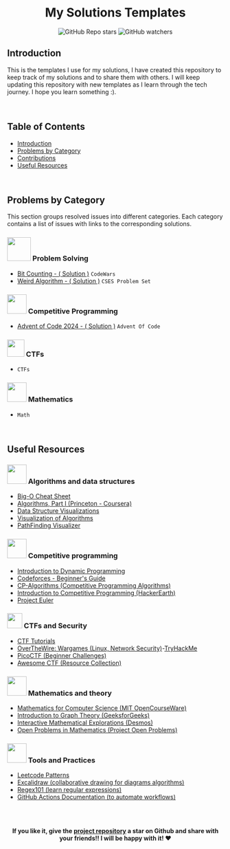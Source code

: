 <div align="center">

# My Solutions Templates

![GitHub Repo stars](https://img.shields.io/github/stars/sidi-maadh/MySolutions?style=for-the-badge&logo=apachespark&logoColor=FFFFFF&label=STARS&labelColor=488207&color=55960c)
![GitHub watchers](https://img.shields.io/github/watchers/sidi-maadh/MySolutions?style=for-the-badge&logo=insomnia&logoColor=FFFFFF&label=Visitors&labelColor=ff9900&color=ffa200)

</div>

## Introduction
This is the templates I use for my solutions, I have created this repository to keep track of my solutions and to share them with others. I will keep updating this repository with new templates as I learn through the tech journey. I hope you learn something :).


<br/>

## Table of Contents
- [Introduction](#introduction)
- [Problems by Category](#problems-by-category)
- [Contributions](#contributions)
- [Useful Resources](#useful-resources)

<br/>

## Problems by Category
<p>
This section groups resolved issues into different categories. Each category contains a list of issues with links to the corresponding solutions.</p>

### <img src="https://media.giphy.com/media/mpn9ui0INC6RvgX4wJ/giphy.gif?cid=790b76113v79tj1zvabbx3ehkiqo8xo73dmym71vgop7uagq&ep=v1_stickers_search&rid=giphy.gif&ct=s" width =55px> Problem Solving

- [Bit Counting - ( Solution )](problem_solving/CodeWars/2024/bit_counting.cpp) `CodeWars`
- [Weird Algorithm - ( Solution )](problem_solving/CSES-Problem-Set/2024/weird_algorithm.cpp) `CSES Problem Set`



### <img src = "https://i.ibb.co/t3nQqD4/CP-PS.gif" width = 45px> Competitive Programming

- [Advent of Code 2024 - ( Solution )](competitive_programming/Advent_of_Code/2024) `Advent Of Code`


### <img src = "https://media.giphy.com/media/J5B00esp0BoiCrqdCe/giphy.gif?cid=790b7611vyc2bryk6dc99zu1jg346s10oseflwlrf332f5o3&ep=v1_stickers_search&rid=giphy.gif&ct=s" width = 40px> CTFs

- []() `CTFs`

### <img src="https://media.giphy.com/media/tjB3vFph3TNPUJjVpn/giphy.gif?cid=790b7611wutg9ffad94w1aglsm08n9k2lpj3vpmvlh6blduz&ep=v1_stickers_search&rid=giphy.gif&ct=s" width =45px> Mathematics 

- []() `Math`

<br/>

## Useful Resources

### <img src="https://img.icons8.com/?size=100&id=rM03addOSa95&format=png&color=000000" width=45px>  Algorithms and data structures
- [Big-O Cheat Sheet](https://www.bigoheatsheet.com/)
- [Algorithms, Part I (Princeton - Coursera)](https://www.coursera.org/learn/algorithms-part1)
- [Data Structure Visualizations](https://www.cs.usfca.edu/~galles/visualization/Algorithms.html)
- [Visualization of Algorithms](https://visualgo.net/en)
- [PathFinding Visualizer](https://qiao.github.io/PathFinding.js/visual/)

### <img src = "https://img.icons8.com/?size=100&id=sm8CzMKNcuhi&format=png&color=000000" width = 45px>  Competitive programming
- [Introduction to Dynamic Programming](https://www.geeksforgeeks.org/dynamic-programming/)
- [Codeforces - Beginner's Guide](https://codeforces.com/blog/entry/62690)
- [CP-Algorithms (Competitive Programming Algorithms)](https://cp-algorithms.com/)
- [Introduction to Competitive Programming (HackerEarth)](https://www.hackerearth.com/practice/)
- [Project Euler](https://projecteuler.net/)

### <img src = "https://i.ibb.co/f2nfwgG/CTF.png" width = 35px>  CTFs and Security
- [CTF Tutorials](https://ctftime.org/)
- [OverTheWire: Wargames (Linux, Network Security)](https://overthewire.org/wargames/)-[TryHackMe](https://tryhackme.com/)
- [PicoCTF (Beginner Challenges)](https://picoctf.org/)
- [Awesome CTF (Resource Collection)](https://github.com/apsdehal/awesome-ctf)

### <img src="https://img.icons8.com/?size=100&id=viCot6nkYZ5P&format=png&color=000000" width =45px> Mathematics and theory
- [Mathematics for Computer Science (MIT OpenCourseWare)](https://ocw.mit.edu/courses/mathematics-for-computer-science/)
- [Introduction to Graph Theory (GeeksforGeeks)](https://www.geeksforgeeks.org/graph-data-structure-and-algorithms/)
- [Interactive Mathematical Explorations (Desmos)](https://www.desmos.com/)
- [Open Problems in Mathematics (Project Open Problems)](https://openproblems.mathhub.info/)

### <img src="https://img.icons8.com/?size=100&id=RhJ0vJceSubS&format=png&color=000000" width=45px> Tools and Practices
- [Leetcode Patterns](https://seanprashad.com/leetcode-patterns/ )
- [Excalidraw (collaborative drawing for diagrams algorithms)](https://excalidraw.com/)
- [Regex101 (learn regular expressions)](https://regex101.com/)
- [GitHub Actions Documentation (to automate workflows)](https://docs.github.com/en/actions)



<br/><br/>
<p align="center">
   	<b>
		If you like it, give the <a href="https://github.com/sidi-maadh/MySolutions"> project repository</a>  a star on Github and 
		share with your friends!! I will be happy with it! ❤️
	</b>
</p>
